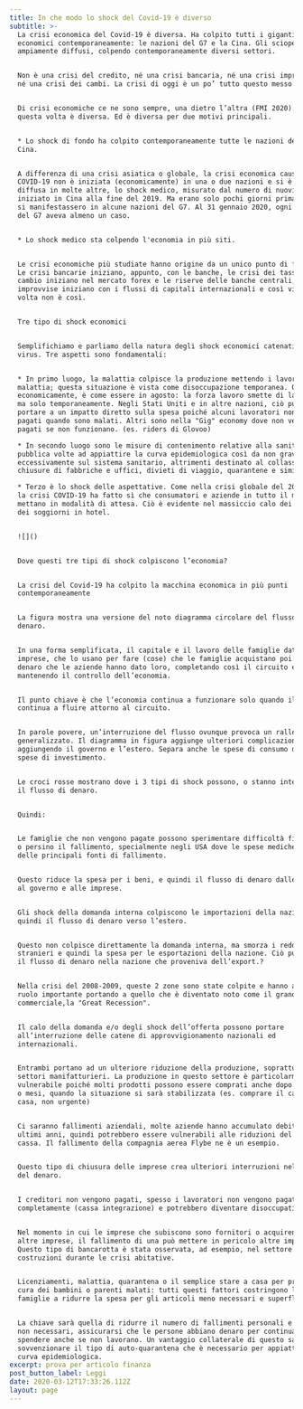 ```yaml
---
title: In che modo lo shock del Covid-19 è diverso
subtitle: >-
  La crisi economica del Covid-19 è diversa. Ha colpito tutti i giganti
  economici contemporaneamente: le nazioni del G7 e la Cina. Gli scioperi sono
  ampiamente diffusi, colpendo contemporaneamente diversi settori.


  Non è una crisi del credito, né una crisi bancaria, né una crisi improvvisa;
  né una crisi dei cambi. La crisi di oggi è un po’ tutto questo messo assieme.


  Di crisi economiche ce ne sono sempre, una dietro l’altra (FMI 2020). Ma
  questa volta è diversa. Ed è diversa per due motivi principali.


  * Lo shock di fondo ha colpito contemporaneamente tutte le nazioni del G7 e la
  Cina.


  A differenza di una crisi asiatica o globale, la crisi economica causata dal
  COVID-19 non è iniziata (economicamente) in una o due nazioni e si è poi
  diffusa in molte altre, lo shock medico, misurato dal numero di nuovi casi, è
  iniziato in Cina alla fine del 2019. Ma erano solo pochi giorni prima che casi
  si manifestassero in alcune nazioni del G7. Al 31 gennaio 2020, ogni nazione
  del G7 aveva almeno un caso.


  * Lo shock medico sta colpendo l'economia in più siti.


  Le crisi economiche più studiate hanno origine da un unico punto di frattura.
  Le crisi bancarie iniziano, appunto, con le banche, le crisi dei tassi di
  cambio iniziano nel mercato forex e le riserve delle banche centrali, le crisi
  improvvise iniziano con i flussi di capitali internazionali e così via. Questa
  volta non è così.


  Tre tipo di shock economici


  Semplifichiamo e parliamo della natura degli shock economici catenati dal
  virus. Tre aspetti sono fondamentali:


  * In primo luogo, la malattia colpisce la produzione mettendo i lavoratori in
  malattia; questa situazione è vista come disoccupazione temporanea. O
  economicamente, è come essere in agosto: la forza lavoro smette di lavorare,
  ma solo temporaneamente. Negli Stati Uniti e in altre nazioni, ciò può anche
  portare a un impatto diretto sulla spesa poiché alcuni lavoratori non vengono
  pagati quando sono malati. Altri sono nella "Gig" economy dove non vengono
  pagati se non funzionano. (es. riders di Glovoo)

  * In secondo luogo sono le misure di contenimento relative alla sanità
  pubblica volte ad appiattire la curva epidemiologica così da non gravare
  eccessivamente sul sistema sanitario, altrimenti destinato al collasso:
  chiusure di fabbriche e uffici, divieti di viaggio, quarantene e simili.

  * Terzo è lo shock delle aspettative. Come nella crisi globale del 2008-2009,
  la crisi COVID-19 ha fatto sì che consumatori e aziende in tutto il mondo si
  mettano in modalità di attesa. Ciò è evidente nel massiccio calo dei viaggi e
  dei soggiorni in hotel.


  ![]()


  Dove questi tre tipi di shock colpiscono l’economia?


  La crisi del Covid-19 ha colpito la macchina economica in più punti
  contemporaneamente


  La figura mostra una versione del noto diagramma circolare del flusso di
  denaro.


  In una forma semplificata, il capitale e il lavoro delle famiglie dato alle
  imprese, che lo usano per fare (cose) che le famiglie acquistano poi col
  denaro che le aziende hanno dato loro, completando così il circuito e
  mantenendo il controllo dell’economia.


  Il punto chiave è che l’economia continua a funzionare solo quando il denaro
  continua a fluire attorno al circuito.


  In parole povere, un’interruzione del flusso ovunque provoca un rallentamento
  generalizzato. Il diagramma in figura aggiunge ulteriori complicazioni
  aggiungendo il governo e l’estero. Separa anche le spese di consumo dalle
  spese di investimento.


  Le croci rosse mostrano dove i 3 tipi di shock possono, o stanno interrompendo
  il flusso di denaro.


  Quindi:


  Le famiglie che non vengono pagate possono sperimentare difficoltà finanziarie
  o persino il fallimento, specialmente negli USA dove le spese mediche sono una
  delle principali fonti di fallimento.


  Questo riduce la spesa per i beni, e quindi il flusso di denaro dalle famiglie
  al governo e alle imprese.


  Gli shock della domanda interna colpiscono le importazioni della nazione e
  quindi il flusso di denaro verso l’estero.


  Questo non colpisce direttamente la domanda interna, ma smorza i redditi
  stranieri e quindi la spesa per le esportazioni della nazione. Ciò può ridurre
  il flusso di denaro nella nazione che proveniva dell’export.?


  Nella crisi del 2008-2009, queste 2 zone sono state colpite e hanno avuto un
  ruolo importante portando a quello che è diventato noto come il grande crollo
  commerciale,la "Great Recession".


  Il calo della domanda e/o degli shock dell’offerta possono portare
  all’interruzione delle catene di approvvigionamento nazionali ed
  internazionali.


  Entrambi portano ad un ulteriore riduzione della produzione, soprattutto nei
  settori manifatturieri. La produzione in questo settore è particolarmente
  vulnerabile poiché molti prodotti possono essere comprati anche dopo settimane
  o mesi, quando la situazione si sarà stabilizzata (es. comprare il cancello di
  casa, non urgente)


  Ci saranno fallimenti aziendali, molte aziende hanno accumulato debiti negli
  ultimi anni, quindi potrebbero essere vulnerabili alle riduzioni del flusso di
  cassa. Il fallimento della compagnia aerea Flybe ne è un esempio.


  Questo tipo di chiusura delle imprese crea ulteriori interruzioni nel flusso
  del denaro.


  I creditori non vengono pagati, spesso i lavoratori non vengono pagati
  completamente (cassa integrazione) e potrebbero diventare disoccupati.


  Nel momento in cui le imprese che subiscono sono fornitori o acquirenti di
  altre imprese, il fallimento di una può mettere in pericolo altre imprese.
  Questo tipo di bancarotta è stata osservata, ad esempio, nel settore delle
  costruzioni durante le crisi abitative.


  Licenziamenti, malattia, quarantena o il semplice stare a casa per prendersi
  cura dei bambini o parenti malati: tutti questi fattori costringono le
  famiglie a ridurre la spesa per gli articoli meno necessari e superflui.


  La chiave sarà quella di ridurre il numero di fallimenti personali e aziendali
  non necessari, assicurarsi che le persone abbiano denaro per continuare a
  spendere anche se non lavorano. Un vantaggio collaterale di questo sarebbe di
  sovvenzionare il tipo di auto-quarantena che è necessario per appiattire la
  curva epidemiologica.
excerpt: prova per articolo finanza
post_button_label: Leggi
date: 2020-03-12T17:33:26.112Z
layout: page
---
```

